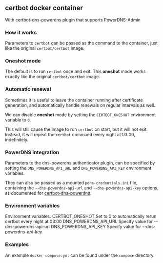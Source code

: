 ## certbot docker container

With certbot-dns-powerdns plugin that supports PowerDNS-Admin

### How it works

Parameters to `certbot` can be passed as the command to the container, just like the original `certbot/certbot` image.

### Oneshot mode

The default is to run `certbot` once and exit. This **oneshot** mode works exactly like the original `certbot/certbot` image.

### Automatic renewal

Sometimes it is useful to leave the container running after certificate generation, and automatically handle renewals on regular intervals as well.

We can disable **oneshot** mode by setting the `CERTBOT_ONESHOT` environment variable to `0`.

This will still cause the image to run `certbot` on start, but it will not exit. Instead, it will repeat the `certbot` command every night at 03:00, indefinitely.

### PowerDNS integration

Parameters to the dns-powerdns authenticator plugin, can be specified by
setting the `DNS_POWERDNS_API_URL` and `DNS_POWERDNS_API_KEY` environment
variables.

They can also be passed as a mounted `pdns-credentials.ini` file,
containing the `--dns-powerdns-api-url` and `--dns-powerdns-api-key` options,
as documented for [certbot-dns-powerdns](https://github.com/tmuncks/certbot-dns-powerdns).


### Environment variables

Environment variables:
    CERTBOT_ONESHOT             Set to 0 to automatically rerun certbot every
                                night at 03:00
    DNS_POWERDNS_API_URL        Specify value for --dns-powerdns-api-url
    DNS_POWERDNS_API_KEY        Specify value for --dns-powerdns-api-key

### Examples

An example `docker-compose.yml` can be found under the `compose` directory.